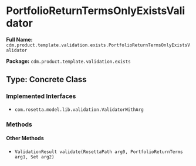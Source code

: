 # PortfolioReturnTermsOnlyExistsValidator

**Full Name:** `cdm.product.template.validation.exists.PortfolioReturnTermsOnlyExistsValidator`

**Package:** `cdm.product.template.validation.exists`

## Type: Concrete Class

### Implemented Interfaces

- `com.rosetta.model.lib.validation.ValidatorWithArg`

### Methods

#### Other Methods

- `ValidationResult validate(RosettaPath arg0, PortfolioReturnTerms arg1, Set arg2)`

